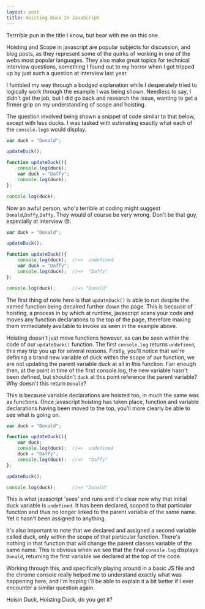 ```yaml
---
layout: post
title: Hoisting Duck In JavaScript
---
```


Terrrible pun in the title I know, but bear with me on this one.

Hoisting and Scope in javascript are popular subjects for discussion, and blog posts, as they represent some of the quirks of working in one of the webs most popular languages. They also make great topics for technical interview questions, something I found out to my horror when I got tripped up by just such a question at interview last year.

I fumbled my way through a bodged explanation while I desperately tried to logically work through the example I was being shown. Needless to say, I didn't get the job, but I did go back and research the issue, wanting to get a firmer grip on my understanding of scope and hoisting.

The question involved being shown a snippet of code similar to that below, except with less ducks. I was tasked with estimating exactly what each of the `console.log`s would display.

```javascript
var duck = "Donald";

updateDuck();

function updateDuck(){
    console.log(duck);
    var duck = "Daffy";
    console.log(duck);
};

console.log(duck);
```

Now an awful person, who's terrible at coding might suggest `Donald`,`Daffy`,`Daffy`. They would of course be very wrong. Don't be that guy, especially at interview :cry:.

```javascript
var duck = "Donald";

updateDuck();

function updateDuck(){
    console.log(duck);  //=>  undefined
    var duck = "Daffy";
    console.log(duck);  //=>  "Daffy"
};

console.log(duck);      //=> "Donald"
```
The first thing of note here is that `updateDuck()` is able to run despite the named function being decalred further down the page. This is because of hoisting, a process in by which at runtime, javascript scans your code and moves any function declarations to the top of the page, therefore making them immediately available to invoke as seen in the example above.

Hoisting doesn't just move functions however, as can be seen within the code of our `updateDuck()` function. The first `console.log` returns `undefined`, this may trip you up for several reasons. Firstly, you'll notice that we're defining a brand new variable of duck within the scope of our function, we are not updating the parent variable duck at all in this function. Fair enough then, at the point in time of the first console.log, the new variable hasn't been defined, but shouldn't `duck` at this point reference the parent variable? Why doesn't this return `Donald`?

This is because variable declarations are hoisted too, in much the same was as functions. Once javascript hoisting has taken place, function and variable declarations having been moved to the top, you'll more clearly be able to see what is going on.

```javascript
var duck = "Donald";

function updateDuck(){
    var duck;
    console.log(duck);  //=>  undefined
    duck = "Daffy";
    console.log(duck);  //=>  "Daffy"
};

updateDuck();

console.log(duck);      //=> "Donald"
```

This is what javascript 'sees' and runs and it's clear now why that initial duck variable is `undefined`. It has been declared, scoped to that particular function and thus no longer linked to the parent variable of the same name. Yet it hasn't been assigned to anything.

It's also important to note that we declared and assigned a second variable called duck, only within the scope of that particular function. There's nothing in that function that will change the parent classes variable of the same name. This is obvious when we see that the final `console.log` displays `Donald`, returning the first variable we declared at the top of the code.

Working through this, and specifically playing around in a basic JS file and the chrome console really helped me to understand exactly what was happening here, and I'm hoping I'll be able to explain it a bit better if I ever encounter a similar question again.

Hoisin Duck, Hoisting Duck, do you get it?
